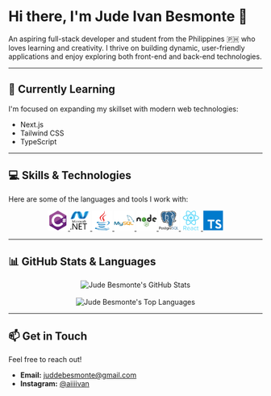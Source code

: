 # Hi there, I'm Jude Ivan Besmonte 👋

An aspiring full-stack developer and student from the Philippines 🇵🇭 who loves learning and creativity. I thrive on building dynamic, user-friendly applications and enjoy exploring both front-end and back-end technologies.

---

## 🌱 Currently Learning

I'm focused on expanding my skillset with modern web technologies:

* Next.js
* Tailwind CSS
* TypeScript

---

## 💻 Skills & Technologies

Here are some of the languages and tools I work with:

<p align="center"> <a href="https://www.w3schools.com/cs/" target="_blank" rel="noreferrer"> <img src="https://raw.githubusercontent.com/devicons/devicon/master/icons/csharp/csharp-original.svg" alt="C#" width="40" height="40"/> </a>
  <a href="https://dotnet.microsoft.com/" target="_blank" rel="noreferrer"> <img src="https://raw.githubusercontent.com/devicons/devicon/master/icons/dot-net/dot-net-original-wordmark.svg" alt=".NET" width="40" height="40"/> </a>
  <a href="https://www.java.com" target="_blank" rel="noreferrer"> <img src="https://raw.githubusercontent.com/devicons/devicon/master/icons/java/java-original.svg" alt="Java" width="40" height="40"/> </a>
  <a href="https://www.mysql.com/" target="_blank" rel="noreferrer"> <img src="https://raw.githubusercontent.com/devicons/devicon/master/icons/mysql/mysql-original-wordmark.svg" alt="MySQL" width="40" height="40"/> </a>
  <a href="https://nodejs.org" target="_blank" rel="noreferrer"> <img src="https://raw.githubusercontent.com/devicons/devicon/master/icons/nodejs/nodejs-original-wordmark.svg" alt="Node.js" width="40" height="40"/> </a>
  <a href="https://www.postgresql.org" target="_blank" rel="noreferrer"> <img src="https://raw.githubusercontent.com/devicons/devicon/master/icons/postgresql/postgresql-original-wordmark.svg" alt="PostgreSQL" width="40" height="40"/> </a>
  <a href="https://reactjs.org/" target="_blank" rel="noreferrer"> <img src="https://raw.githubusercontent.com/devicons/devicon/master/icons/react/react-original-wordmark.svg" alt="React" width="40" height="40"/> </a>
  <a href="https://www.typescriptlang.org/" target="_blank" rel="noreferrer"> <img src="https://raw.githubusercontent.com/devicons/devicon/master/icons/typescript/typescript-original.svg" alt="TypeScript" width="40" height="40"/> </a>
</p>

---

## 📊 GitHub Stats & Languages 

<p align="center">
  <img src="https://github-readme-stats.vercel.app/api?username=judebesmonte&show_icons=true&theme=tokyonight" alt="Jude Besmonte's GitHub Stats" />
  <br/> <br/>
  <img src="https://github-readme-stats.vercel.app/api/top-langs/?username=judebesmonte&layout=compact&theme=tokyonight" alt="Jude Besmonte's Top Languages" />
</p>


---

## 📫 Get in Touch

Feel free to reach out!

* **Email:** [juddebesmonte@gmail.com](mailto:juddebesmonte@gmail.com)
* **Instagram:** [@aiiiivan](https://instagram.com/aiiiivan)
